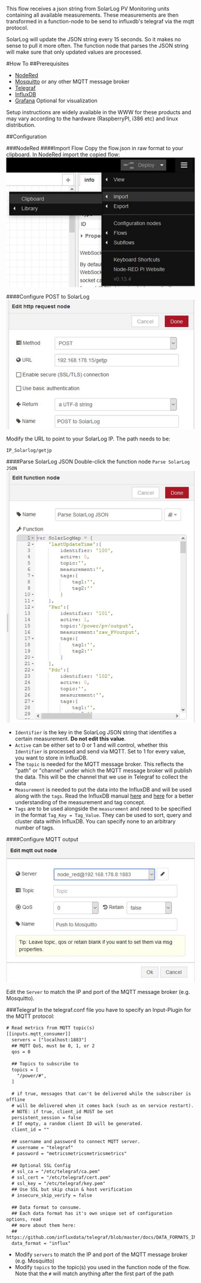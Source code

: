 
This flow receives a json string from SolarLog PV Monitoring units containing all available measurements.
These measurements are then transformed in a function-node to be send to influxdb's telegraf via the mqtt protocol.

SolarLog will update the JSON string every 15 seconds. So it makes no sense to pull it more often. The function node that parses the JSON string will make sure that only updated values are processed.  

#How To
##Prerequisites

 - [NodeRed](http://nodered.org/)
 - [Mosquitto](http://mosquitto.org/) or any other MQTT message broker
 - [Telegraf](https://influxdata.com/time-series-platform/telegraf/)
 - [InfluxDB](https://influxdata.com/time-series-platform/influxdb/)
 - [Grafana](http://grafana.org/) Optional for visualization

Setup instructions are widely available in the WWW for these products and may vary according to the hardware (RaspberryPI, i386 etc) and linux distribution.

##Configuration

###NodeRed
####Import Flow
Copy the flow.json in raw format to your clipboard.
In NodeRed import the copied flow:
![import_flow](https://raw.githubusercontent.com/Sineos/Push-Volkszaehler-Readings-to-Influxdb-via-MQTT/master/src_readme/import_nodered.jpg)

####Configure POST to SolarLog
![enter image description here](https://raw.githubusercontent.com/Sineos/Push-SolarLog-Readings-to-Influxdb-via-MQTT/master/src_readme/edit_request_node.jpg)

Modify the URL to point to your SolarLog IP. The path needs to be:

    IP_Solarlog/getjp

####Parse SolarLog JSON
Double-click the function node `Parse SolarLog JSON`
![enter image description here](https://raw.githubusercontent.com/Sineos/Push-SolarLog-Readings-to-Influxdb-via-MQTT/master/src_readme/edit_function_node.jpg)

 - `Identifier` is the key in the SolarLog JSON string that identifies a certain measurement. **Do not edit this value**.
 - `Active` can be either set to 0 or 1 and will control, whether this `Identifier` is processed and send via MQTT. Set to 1 for every value, you want to store in InfluxDB. 
 - The `topic` is needed for the MQTT message broker. This reflects the "path" or "channel" under which the MQTT message broker will publish the data. This will be the channel that we use in Telegraf to collect the data
 - `Measurement` is needed to put the data into the InfluxDB and will be used along with the `tags`. Read the InfluxDB manual [here](https://docs.influxdata.com/influxdb/v0.13/concepts/key_concepts/) and [here](https://docs.influxdata.com/influxdb/v0.13/concepts/schema_and_data_layout/) for a better understanding of the measurement and tag concept.
 - `Tags` are to be used alongside the `measurement` and need to be specified in the format `Tag_Key = Tag_Value`. They can be used to sort, query and cluster data within InfluxDB. You can specify none to an arbitrary number of tags. 

####Configure MQTT output
![enter image description here](https://raw.githubusercontent.com/Sineos/Push-Volkszaehler-Readings-to-Influxdb-via-MQTT/master/src_readme/edit_mqtt.jpg)

Edit the `Server` to match the IP and port of the MQTT message broker (e.g. Mosquitto).

###Telegraf
In the telegraf.conf file you have to specify an Input-Plugin for the MQTT protocol:

    # Read metrics from MQTT topic(s)
    [[inputs.mqtt_consumer]]
      servers = ["localhost:1883"]
      ## MQTT QoS, must be 0, 1, or 2
      qos = 0
    
      ## Topics to subscribe to
      topics = [
        "/power/#",
      ]
    
      # if true, messages that can't be delivered while the subscriber is offline
      # will be delivered when it comes back (such as on service restart).
      # NOTE: if true, client_id MUST be set
      persistent_session = false
      # If empty, a random client ID will be generated.
      client_id = ""
    
      ## username and password to connect MQTT server.
      # username = "telegraf"
      # password = "metricsmetricsmetricsmetrics"
    
      ## Optional SSL Config
      # ssl_ca = "/etc/telegraf/ca.pem"
      # ssl_cert = "/etc/telegraf/cert.pem"
      # ssl_key = "/etc/telegraf/key.pem"
      ## Use SSL but skip chain & host verification
      # insecure_skip_verify = false
    
      ## Data format to consume.
      ## Each data format has it's own unique set of configuration options, read
      ## more about them here:
      ## https://github.com/influxdata/telegraf/blob/master/docs/DATA_FORMATS_INPUT.md
      data_format = "influx"

 - Modify `servers` to match the IP and port of the MQTT message broker (e.g. Mosquitto) 
 - Modify `topics` to the topic(s) you used in the function node of the flow. Note that the `#` will match anything after the first part of the path
